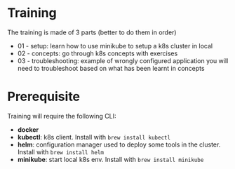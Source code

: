# Training


The training is made of 3 parts (better to do them in order)
* 01 - setup: learn how to use minikube to setup a k8s cluster in local
* 02 - concepts: go through k8s concepts with exercises
* 03 - troubleshooting: example of wrongly configured application you will need to troubleshoot based on what has been learnt in concepts


# Prerequisite

Training will require the following CLI:
* **docker**
* **kubectl**: k8s client. Install with `brew install kubectl`
* **helm**: configuration manager used to deploy some tools in the cluster. Install with `brew install helm`  
* **minikube**: start local k8s env. Install with `brew install minikube`




